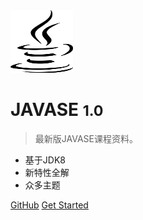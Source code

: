 <img src="_media/1.png" width="100px" height="100px">

# JAVASE <small>1.0</small>

> 最新版JAVASE课程资料。

- 基于JDK8
- 新特性全解
- 众多主题

[GitHub](https://github.com/chanhuiwumeng/Java-Class.git)
[Get Started](README.md)
